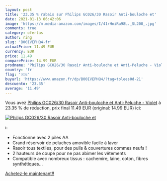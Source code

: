 ```yaml
---
layout: post
title: '23.35 % rabais sur Philips GC026/30 Rasoir Anti-bouloche et'
date: 2021-01-13 06:42:06
image: 'https://m.media-amazon.com/images/I/41rHniRu98L._SL200_.jpg'
comments: true
category: ofertas
author: ring
slug: 'B00IVEPHQ4-fr'
actualPrice: 11.49 EUR
currency: EUR
price: 11.49
comparePrice: 14.99 EUR
prodname: 'Philips GC026/30 Rasoir Anti-bouloche et Anti-Peluche - Violet'
country: 'fr'
flag: '🇫🇷'
buyurl: 'https://www.amazon.fr/dp/B00IVEPHQ4/?tag=tolees0d-21'
descuento: '23.35'
average: '11.49'
---
```


Vous avez [Philips GC026/30 Rasoir Anti-bouloche et Anti-Peluche - Violet](https://www.amazon.fr/dp/B00IVEPHQ4/?tag=tolees0d-21)  à  23.35 % de réduction, prix final  11.49 EUR (original: 14.99 EUR) ici:

[![Philips GC026/30 Rasoir Anti-bouloche et](https://m.media-amazon.com/images/I/41rHniRu98L._SL200_.jpg)](https://www.amazon.fr/dp/B00IVEPHQ4/?tag=tolees0d-21)

ℹ️:

- Fonctionne avec 2 piles AA
- Grand réservoir de peluches amovible facile à laver
- Rasoir tous textiles, pour des pulls & couvertures commes neufs !
- 2 hauteurs de coupe pour ne pas abimer les vêtements
- Compatible avec nombreux tissus : cachemire, laine, coton, fibres synthétiques…

[Achetez-le maintenant!!](https://www.amazon.fr/dp/B00IVEPHQ4/?tag=tolees0d-21)
